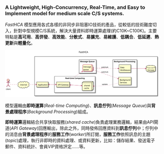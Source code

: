 ### A Lightweight, High-Concurrency, Real-Time, and Easy to Implement model for medium scale C/S systems.

_FastHCA_ 模型應用各式各樣的非同步非阻塞IO技術的產品，從較低的技術難度切入，針對中型規模C/S系統，解決大量資料即時運算處理(約C10K~C100K)。主要特點是**高可用**、**高併發**、**高效能**、**分散式**、**易擴充**、**易維護**、**低耦合**、**低延遲**、**熱更新**與**輕量化**。

<img src="images/01-FastHCA_Abstract.svg" />

模型邏輯由**即時運算**(_Real-time Computing_)、**訊息佇列**(_Message Queue_)與**背景處理程序**(_Background Processing_)組成。

**即時運算**邏輯結合共享快取服務(_shared cache_)負責處理業務邏輯，結果由API閘道(_API Gateway_)回應輸出，除此之外，同時發佈回應資料到**訊息佇列**中；佇列中的消息由**背景處理程序**的**服務工作**(_worker_)所訂閱，**服務工作**依照訊息的主題(_topic_)處理，執行非即時的資料處理、或資料更新，比如：儲存結果、發送電子郵件、資料統計、會員VIP資格評定……等。
